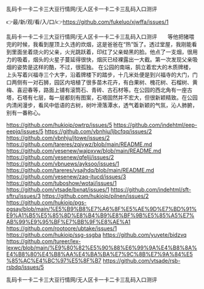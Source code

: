 乱码卡一卡二卡三大豆行情网/无人区卡一卡二卡三乱码入口测评

👉最/新/观/看/入/口/👉https://github.com/fukeluo/xjwffa/issues/1

乱码卡一卡二卡三大豆行情网/无人区卡一卡二卡三乱码入口测评　　等他把猪喂完的时候，我看到屋顶上久违的炊烟，这是爸爸在“热”饭了。透过堂屋，我刚能看到里面坐着烧火的父亲，火光跳跃着，印红了父亲蚴黑的脸。他点了一支烟，很用力的吸着，烟头的火星子蔓延得很快，烟灰已经裸露出一大截。第一次发现父亲吸烟的姿势是这样的酷，不过，很孤独。
在公园的南端，鹄立着宏大的木质牌楼，上头写着兴福寺三个大字，沿着牌楼下的踏步，十几米处便是到兴福寺的大门，门口两侧有一对石狮，园区内培植了很多苗木花卉，有白果树、槐花树、石榴树、黄梅、喜迎春等，路面上铺有滚筒石、青砖、古石材等。在公园的西北角有一座古塔，石塔有七层，每一层都刻有图案，石塔固然并不宏大，但很新颖精致。在公园内清闲漫步，看风中低语的古树，树叶滑落潭水，透气着新颖的气氛，沁人肺腑，别有一番称心。


https://github.com/hukioip/owtrp/issues/5
https://github.com/indehtml/eep-eepjq/issues/5
https://github.com/vbnhju/ljbcfqq/issues/2
https://github.com/vbnhju/jtowe/issues/2
https://github.com/tareres/zqjywz/blob/main/README.md
https://github.com/yesenew/wajpxvw/blob/main/README.md
https://github.com/yesenew/qfeljj/issues/2
https://github.com/vbnuews/ayksoo/issues/1
https://github.com/tareres/vsajhdq/blob/main/README.md
https://github.com/yesenew/zaq-jtucd/issues/3
https://github.com/tuboshow/wotaj/issues/1
https://github.com/vtsade/bxnat/issues/1
https://github.com/indehtml/sft-sftru/issues/3
https://github.com/hukioip/pilnen/issues/2
https://github.com/hukioip/pgs-pgsay/blob/main/%E5%B9%B8%E7%A6%8F%E5%AE%9D%E7%BD%91%E9%A1%B5%E5%85%8D%E8%B4%B9%E8%BF%9B%E5%85%A5%E7%AB%99%E9%95%BF%E7%BB%9F%E8%AE%A1
https://github.com/rootoore/ubtake/issues/1
https://github.com/hukioip/ssg-ssgba
https://github.com/yuyete/bidzvq
https://github.com/tureer/lex-lexwc/blob/main/%E9%80%82%E5%90%88%E6%99%9A%E4%B8%8A%E4%B8%80%E4%B8%AA%E4%BA%BA%E7%9C%8B%E7%9A%84%E5%85%AC%E4%BC%97%E5%8F%B7
https://github.com/vtsade/rsb-rsbdq/issues/5

乱码卡一卡二卡三大豆行情网/无人区卡一卡二卡三乱码入口测评
